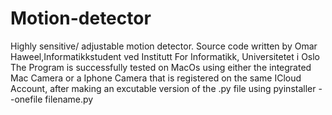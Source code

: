 # Motion-detector
Highly sensitive/ adjustable motion detector.
Source code written by Omar Haweel,Informatikkstudent ved Institutt For Informatikk, Universitetet i Oslo
The Program is successfully tested on MacOs using either the integrated Mac Camera or a
Iphone Camera that is registered on the same ICloud Account, after making an excutable 
version of the .py file using pyinstaller --onefile filename.py
